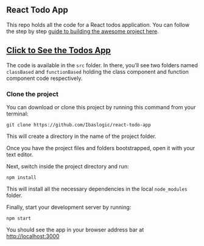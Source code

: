## React Todo App

This repo holds all the code for a React todos application. You can follow the step by step [guide to building the awesome project here](https://ibaslogic.com/react-tutorial-for-beginners/).

## [Click to See the Todos App](https://ibaslogic.github.io/react-todo-project/)

The code is available in the `src` folder. In there, you’ll see two folders named `classBased` and `functionBased` holding the class component and function component code respectively.

### Clone the project

You can download or clone this project by running this command from your terminal:

```
git clone https://github.com/Ibaslogic/react-todo-app
```

This will create a directory in the name of the project folder.

Once you have the project files and folders bootstrapped, open it with your text editor.

Next, switch inside the project directory and run:

```
npm install
```

This will install all the necessary dependencies in the local `node_modules` folder.

Finally, start your development server by running:

```
npm start
```

You should see the app in your browser address bar at [http://localhost:3000](http://localhost:3000)
